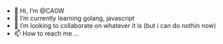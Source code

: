 - 👋 Hi, I’m @CA0W
- 🌱 I’m currently learning golang, javascript
- 💞️ I’m looking to collaborate on whatever it is (but i can do nothin now)
- 📫 How to reach me ...

<!---
CA0W/CA0W is a ✨ special ✨ repository because its `README.md` (this file) appears on your GitHub profile.
You can click the Preview link to take a look at your changes.
--->

